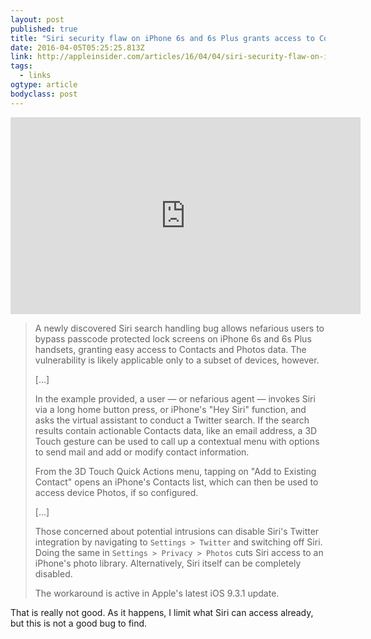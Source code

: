 ```yaml
---
layout: post 
published: true 
title: "Siri security flaw on iPhone 6s and 6s Plus grants access to Contacts and Photos without passcode" 
date: 2016-04-05T05:25:25.813Z 
link: http://appleinsider.com/articles/16/04/04/siri-security-flaw-on-iphone-6s-6s-plus-grants-access-to-contacts-and-photos-without-passcode 
tags:
  - links
ogtype: article 
bodyclass: post 
---
```


<iframe width="560" height="315" src="https://www.youtube.com/embed/Jk7GaO_vAW8" frameborder="0" allowfullscreen></iframe>

> A newly discovered Siri search handling bug allows nefarious users to bypass passcode protected lock screens on iPhone 6s and 6s Plus handsets, granting easy access to Contacts and Photos data. The vulnerability is likely applicable only to a subset of devices, however.
> 
> [...]
> 
> In the example provided, a user — or nefarious agent — invokes Siri via a long home button press, or iPhone's "Hey Siri" function, and asks the virtual assistant to conduct a Twitter search. If the search results contain actionable Contacts data, like an email address, a 3D Touch gesture can be used to call up a contextual menu with options to send mail and add or modify contact information. 
> 
> From the 3D Touch Quick Actions menu, tapping on "Add to Existing Contact" opens an iPhone's Contacts list, which can then be used to access device Photos, if so configured.
> 
> [...]
> 
> Those concerned about potential intrusions can disable Siri's Twitter integration by navigating to `Settings > Twitter` and switching off Siri. Doing the same in `Settings > Privacy > Photos` cuts Siri access to an iPhone's photo library. Alternatively, Siri itself can be completely disabled.
> 
> The workaround is active in Apple's latest iOS 9.3.1 update.

That is really not good. As it happens, I limit what Siri can access already, but this is not a good bug to find.

